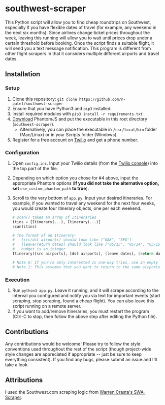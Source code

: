 # southwest-scraper
This Python script will allow you to find cheap roundtrips on Southwest, especially if you have flexible dates of travel (for example, any weekend in the next six months).  Since airlines change ticket prices throughout the week, leaving this running will allow you to wait until prices drop under a certain threshold before booking.  Once the script finds a suitable flight, it will send you a text message notification.  This program is different from other flight scrapers in that it considers multiple different airports and travel dates.

## Installation
### Setup
1. Clone this repository: `git clone https://github.com/n-patel/southwest-scraper`
2. Ensure that you have Python3 and `pip3` installed.
3. Install required modules with `pip3 install -r requirements.txt`
4. [Download](http://phantomjs.org/download.html) PhantomJS and put the executable in this root directory (`southwest-scraper`).
    * Alternatively, you can place the executable in `/usr/local/bin` folder (Mac/Linux) or in your Scripts folder (Windows).
5. Register for a free account on [Twilio](https://www.twilio.com) and get a phone number.

### Configuration
1. Open `config.ini`.  Input your Twilio details (from the [Twilio console](https://www.twilio.com/console)) into the top part of the file.
2. Depending on which option you chose for \#4 above, input the appropriate Phantom options (**if you did not take the alternative option, set** `use_custom_phantom_path` **to true**).
3. Scroll to the very bottom of `app.py`.  Input your desired itineraries.  For example, if you wanted to travel any weekend for the next four weeks, you would create four Itinerary objects, one per each weekend.

    ```python
    # scan() takes an array of Itineraries
    itins = [Itinerary(...), Itinerary(...)]
    scan(itins)

    # The format of an Itinerary:
    #   [src/dst airports] should look like ["OAK", "SFO"]
    #   [leave/return dates] should look like ["05/13", "05/14", "05/15"]
    #   budget is an integer
    Itinerary([src airports], [dst airports], [leave dates], [return dates], budget)

    # Note 0: If you're only interested in one-way trips, use an empty array [] for [return dates]
    # Note 1: This assumes that you want to return to the same airports you left from.
    ```

### Execution
1. Run `python3 app.py`.  Leave it running, and it will scrape according to the interval you configured and notify you via text for important events (start scraping, stop scraping, found a cheap flight).  You can also leave this script running on a remote server.
2. If you want to add/remove Itineraries, you must restart the program (Ctrl-C to stop, then follow the above step after editing the Python file).

## Contributions
Any contributions would be welcome!  Please try to follow the style conventions used throughout the rest of the script (though project-wide style changes are appreciated if appropriate -- just be sure to keep everything consistent).  If you find any bugs, please submit an issue and I'll take a look.

## Attributions
I used the Southwest.com scraping logic from [Warren Crasta's SWA-Scraper](https://github.com/wcrasta/SWA-Scraper).
